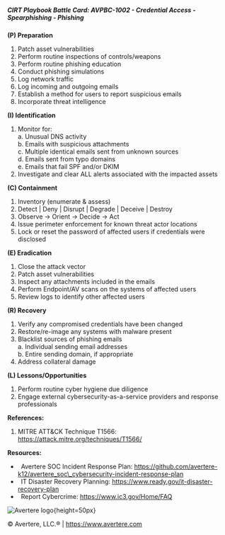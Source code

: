 ##### CIRT Playbook Battle Card: **AVPBC-1002 - Credential Access - Spearphishing - Phishing**

**(P) Preparation**

1.  Patch asset vulnerabilities
2.  Perform routine inspections of controls/weapons
3.  Perform routine phishing education
4.  Conduct phishing simulations
5.  Log network traffic
6.  Log incoming and outgoing emails
7.  Establish a method for users to report suspicious emails
8.  Incorporate threat intelligence

**(I) Identification**

1.  Monitor for:  
    a. Unusual DNS activity  
    b. Emails with suspicious attachments  
    c. Multiple identical emails sent from unknown sources  
    d. Emails sent from typo domains  
    e. Emails that fail SPF and/or DKIM
2.  Investigate and clear ALL alerts associated with the impacted assets

**(C) Containment**

1.  Inventory (enumerate & assess)
2.  Detect | Deny | Disrupt | Degrade | Deceive | Destroy
3.  Observe -> Orient -> Decide -> Act
4.  Issue perimeter enforcement for known threat actor locations
5.  Lock or reset the password of affected users if credentials were disclosed

**(E) Eradication**

1.  Close the attack vector
2.  Patch asset vulnerabilities
3.  Inspect any attachments included in the emails
4.  Perform Endpoint/AV scans on the systems of affected users
5.  Review logs to identify other affected users

**(R) Recovery**

1.  Verify any compromised credentials have been changed
2.  Restore/re-image any systems with malware present
3.  Blacklist sources of phishing emails  
    a. Individual sending email addresses  
    b. Entire sending domain, if appropriate
4.  Address collateral damage

**(L) Lessons/Opportunities**

1.  Perform routine cyber hygiene due diligence
2.  Engage external cybersecurity-as-a-service providers and response professionals

**References:**

1.  MITRE ATT&CK Technique T1566: https://attack.mitre.org/techniques/T1566/

**Resources:**

*    Avertere SOC Incident Response Plan: https://github.com/avertere-k12/avertere_soc\_cybersecurity-incident-response-plan
*    IT Disaster Recovery Planning: https://www.ready.gov/it-disaster-recovery-plan
*    Report Cybercrime: https://www.ic3.gov/Home/FAQ

![Avertere logo](https://example.com/averttere-logo.jpg){height=50px}

  
© Avertere, LLC.® | https://www.avertere.com

